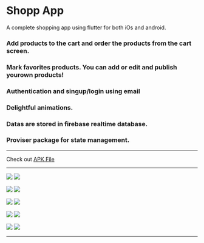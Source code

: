 # Shopp App
A complete shopping app using flutter for both iOs and android. <br>
### Add products to the cart and order the products from the cart screen. <br>
### Mark favorites products. You can add or edit and publish yourown products! <br>
### Authentication and singup/login using email <br>
### Delightful animations. <br>
### Datas are stored in firebase realtime database. <br>
### Proviser package for state management. <br>
****
Check out [APK File](app-release.apk)
****



![](screenshots/1.png)
![](screenshots/2.png)

![](screenshots/3.png)
![](screenshots/4.png)

![](screenshots/5.png)
![](screenshots/6.png)

![](screenshots/7.png)
![](screenshots/8.png)

![](screenshots/9.png)
![](screenshots/10.png)



****
